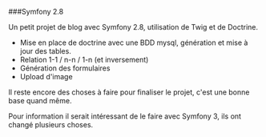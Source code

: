 ###Symfony 2.8

Un petit projet de blog avec Symfony 2.8, utilisation de Twig et de Doctrine.    

 - Mise en place de doctrine avec une BDD mysql, génération et mise à jour des tables.   
 - Relation 1-1 / n-n / 1-n (et inversement)   
 - Génération des formulaires   
 - Upload d'image   
 
 Il reste encore des choses à faire pour finaliser le projet, c'est une bonne base quand même.
 
 Pour information il serait intéressant de le faire avec Symfony 3, ils ont changé plusieurs choses.
 